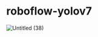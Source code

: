 # roboflow-yolov7

![Untitled (38)](https://github.com/chaewonS/roboflow-yolov7/assets/81732426/8fe9d046-d57e-42a1-96e7-4cfce94574cd)
